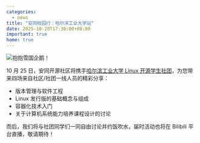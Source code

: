 ```yaml
---
categories:
  - news
title: "安同校园行：哈尔滨工业大学站"
date: 2025-10-20T17:30:00+08:00
important: true
home: true
---
```


![抱抱雪国企鹅！](/assets/news/aosc-hit.webp)

10 月 25 日，安同开源社区将携手[哈尔滨工业大学 Linux 开源学生社团](https://hitlug.org/)，为您带来四场来自社区/社团一线人员的精彩分享：

- 版本管理与软件工程
- Linux 发行版的基础概念与组成
- 容器化技术入门
- 关于计算机系统能力培养课程设计的讨论

而后，我们将与社团同学们一同自由讨论并约饭吹水，届时活动也将在 Bilibili 平台直播，敬请期待！